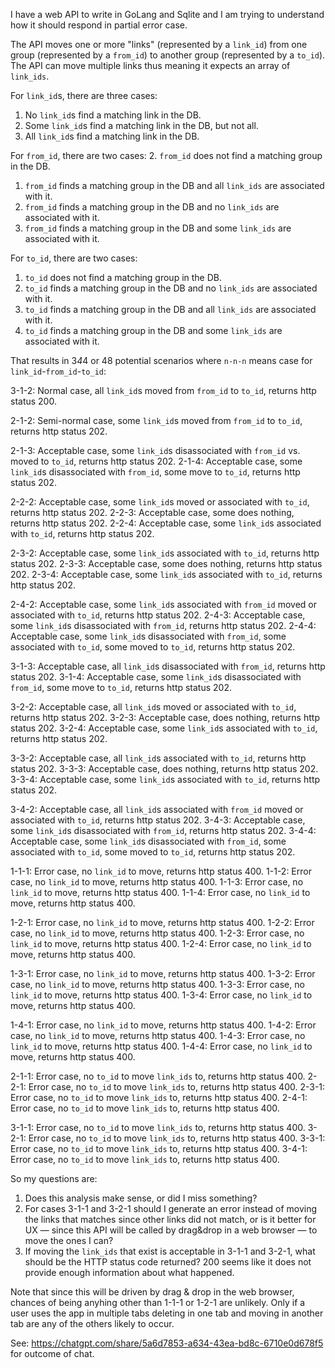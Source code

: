 I have a web API to write in GoLang and Sqlite and I am trying to understand how it should respond in partial error case.

The API moves one or more "links" (represented by a `link_id`) from one group (represented by a `from_id`) to another group (represented by a `to_id`). The API can move multiple links thus meaning it expects an array of `link_ids`.

For `link_id`s, there are three cases:
1. No `link_id`s find a matching link in the DB.
2. Some `link_id`s find a matching link in the DB, but not all.
3. All `link_id`s find a matching link in the DB.

For `from_id`, there are two cases:
2. `from_id` does not find a matching group in the DB.
1. `from_id` finds a matching group in the DB and all `link_ids` are associated with it.
3. `from_id` finds a matching group in the DB and no `link_ids` are associated with it.
4. `from_id` finds a matching group in the DB and some `link_ids` are associated with it.

For `to_id`, there are two cases:
1. `to_id` does not find a matching group in the DB.
2. `to_id` finds a matching group in the DB and no `link_ids` are associated with it.
3. `to_id` finds a matching group in the DB and all `link_ids` are associated with it.
4. `to_id` finds a matching group in the DB and some `link_ids` are associated with it.          

That results in 3*4*4 or 48 potential scenarios where `n-n-n` means case for `link_id`-`from_id`-`to_id`:
        
3-1-2: Normal case, all `link_id`s moved from `from_id` to `to_id`, returns http status 200.

2-1-2: Semi-normal case, some `link_id`s moved from `from_id` to `to_id`, returns http status 202.

2-1-3: Acceptable case, some `link_id`s disassociated with `from_id` vs. moved to `to_id`, returns http status 202.
2-1-4: Acceptable case, some `link_id`s disassociated with `from_id`, some move to `to_id`, returns http status 202.

2-2-2: Acceptable case, some `link_id`s moved or associated with `to_id`, returns http status 202.
2-2-3: Acceptable case, some does nothing, returns http status 202.
2-2-4: Acceptable case, some `link_id`s associated with `to_id`, returns http status 202.

2-3-2: Acceptable case, some `link_id`s associated with `to_id`, returns http status 202.
2-3-3: Acceptable case, some does nothing, returns http status 202.
2-3-4: Acceptable case, some `link_id`s associated with `to_id`, returns http status 202.

2-4-2: Acceptable case, some `link_id`s associated with `from_id` moved or associated with `to_id`, returns http status 202.
2-4-3: Acceptable case, some `link_id`s disassociated with `from_id`, returns http status 202.
2-4-4: Acceptable case, some `link_id`s disassociated with `from_id`, some associated with `to_id`, some moved to `to_id`, returns http status 202.
 

3-1-3: Acceptable case, all `link_id`s disassociated with `from_id`, returns http status 202.
3-1-4: Acceptable case, some `link_id`s disassociated with `from_id`, some move to `to_id`, returns http status 202.

3-2-2: Acceptable case, all `link_id`s moved or associated with `to_id`, returns http status 202.
3-2-3: Acceptable case, does nothing, returns http status 202.
3-2-4: Acceptable case, some `link_id`s associated with `to_id`, returns http status 202.

3-3-2: Acceptable case, all `link_id`s associated with `to_id`, returns http status 202.
3-3-3: Acceptable case, does nothing, returns http status 202.
3-3-4: Acceptable case, some `link_id`s associated with `to_id`, returns http status 202.

3-4-2: Acceptable case, all `link_id`s associated with `from_id` moved or associated with `to_id`, returns http status 202.
3-4-3: Acceptable case, some `link_id`s disassociated with `from_id`, returns http status 202.
3-4-4: Acceptable case, some `link_id`s disassociated with `from_id`, some associated with `to_id`, some moved to `to_id`, returns http status 202.

1-1-1: Error case, no `link_id` to move, returns http status 400.
1-1-2: Error case, no `link_id` to move, returns http status 400.
1-1-3: Error case, no `link_id` to move, returns http status 400.
1-1-4: Error case, no `link_id` to move, returns http status 400.

1-2-1: Error case, no `link_id` to move, returns http status 400.
1-2-2: Error case, no `link_id` to move, returns http status 400.
1-2-3: Error case, no `link_id` to move, returns http status 400.
1-2-4: Error case, no `link_id` to move, returns http status 400.

1-3-1: Error case, no `link_id` to move, returns http status 400.
1-3-2: Error case, no `link_id` to move, returns http status 400.
1-3-3: Error case, no `link_id` to move, returns http status 400.
1-3-4: Error case, no `link_id` to move, returns http status 400.

1-4-1: Error case, no `link_id` to move, returns http status 400.
1-4-2: Error case, no `link_id` to move, returns http status 400.
1-4-3: Error case, no `link_id` to move, returns http status 400.
1-4-4: Error case, no `link_id` to move, returns http status 400.

2-1-1: Error case, no `to_id` to move `link_ids` to, returns http status 400.
2-2-1: Error case, no `to_id` to move `link_ids` to, returns http status 400.
2-3-1: Error case, no `to_id` to move `link_ids` to, returns http status 400.
2-4-1: Error case, no `to_id` to move `link_ids` to, returns http status 400.

3-1-1: Error case, no `to_id` to move `link_ids` to, returns http status 400.
3-2-1: Error case, no `to_id` to move `link_ids` to, returns http status 400.
3-3-1: Error case, no `to_id` to move `link_ids` to, returns http status 400.
3-4-1: Error case, no `to_id` to move `link_ids` to, returns http status 400.










So my questions are:

1. Does this analysis make sense, or did I miss something?
2. For cases 3-1-1 and 3-2-1 should I generate an error instead of moving the links that matches since other links did not match, or is it better for UX — since this API will be called by drag&drop in a web browser — to move the ones I can?
3. If moving the `link_ids` that exist is acceptable in 3-1-1 and 3-2-1, what should be the HTTP status code returned?  200 seems like it does not provide enough information about what happened.

Note that since this will be driven by drag & drop in the web browser, chances of being anyhing other than 1-1-1 or 1-2-1 are unlikely. Only if a user uses the app in multiple tabs deleting in one tab and moving in another tab are any of the others likely to occur.

See: https://chatgpt.com/share/5a6d7853-a634-43ea-bd8c-6710e0d678f5 for outcome of chat.



